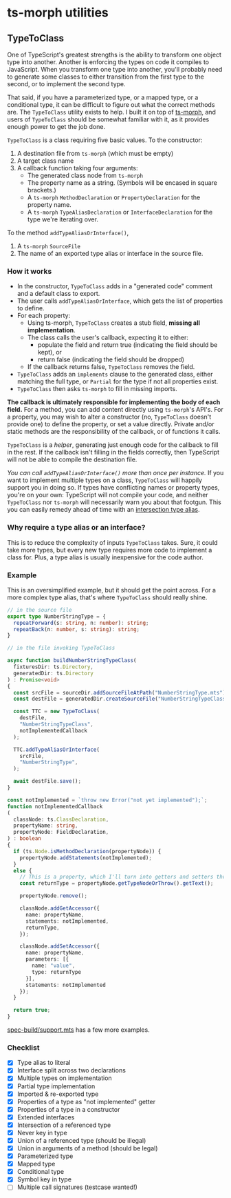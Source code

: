 # ts-morph utilities

## TypeToClass

One of TypeScript's greatest strengths is the ability to transform one object type into another.  Another is enforcing the types on code it compiles to JavaScript.  When you transform one type into another, you'll probably need to generate some classes to either transition from the first type to the second, or to implement the second type.

That said, if you have a parameterized type, or a mapped type, or a conditional type, it can be difficult to figure out what the correct methods are.  The `TypeToClass` utility exists to help.  I built it on top of [ts-morph](https://ts-morph.com/), and users of `TypeToClass` should be somewhat familiar with it, as it provides enough power to get the job done.

`TypeToClass` is a class requiring five basic values.  To the constructor:

1. A destination file from `ts-morph` (which must be empty)
2. A target class name
3. A callback function taking four arguments:
   - The generated class node from `ts-morph`
   - The property name as a string.  (Symbols will be encased in square brackets.)
   - A `ts-morph` `MethodDeclaration` or `PropertyDeclaration` for the property name.
   - A `ts-morph` `TypeAliasDeclaration` or `InterfaceDeclaration` for the type we're iterating over.

To the method `addTypeAliasOrInterface()`,

1. A `ts-morph` `SourceFile`
2. The name of an exported type alias or interface in the source file.

### How it works

- In the constructor, `TypeToClass` adds in a "generated code" comment and a default class to export.
- The user calls `addTypeAliasOrInterface`, which gets the list of properties to define.
- For each property:
  - Using ts-morph, `TypeToClass` creates a stub field, __missing all implementation__.
  - The class calls the user's callback, expecting it to either:
    - populate the field and return true (indicating the field should be kept), or
    - return false (indicating the field should be dropped)
  - If the callback returns false, `TypeToClass` removes the field.
- `TypeToClass` adds an `implements` clause to the generated class, either matching the full type, or `Partial` for the type if not all properties exist.
- `TypeToClass` then asks `ts-morph` to fill in missing imports.

__The callback is ultimately responsible for implementing the body of each field.__  For a method, you can add content directly using `ts-morph`'s API's.  For a property, you may wish to alter a constructor (no, `TypeToClass` doesn't provide one) to define the property, or set a value directly.  Private and/or static methods are the responsibility of the callback, or of functions it calls.

`TypeToClass` is a _helper_, generating just enough code for the callback to fill in the rest.  If the callback isn't filling in the fields correctly, then TypeScript will not be able to compile the destination file.

_You can call `addTypeAliasOrInterface()` more than once per instance._  If you want to implement multiple types on a class, `TypeToClass` will happily support you in doing so.  If types have conflicting names or property types, you're on your own: TypeScript will not compile your code, and neither `TypeToClass` nor `ts-morph` will necessarily warn you about that footgun.  This you can easily remedy ahead of time with an [intersection type alias](https://www.typescriptlang.org/docs/handbook/2/objects.html#intersection-types).

### Why require a type alias or an interface?

This is to reduce the complexity of inputs `TypeToClass` takes.  Sure, it could take more types, but every new type requires more code to implement a class for.  Plus, a type alias is usually inexpensive for the code author.

### Example

This is an oversimplified example, but it should get the point across.  For a more complex type alias, that's where `TypeToClass` should really shine.

```typescript
// in the source file
export type NumberStringType = {
  repeatForward(s: string, n: number): string;
  repeatBack(n: number, s: string): string;
}

// in the file invoking TypeToClass

async function buildNumberStringTypeClass(
  fixturesDir: ts.Directory,
  generatedDir: ts.Directory
) : Promise<void>
{
  const srcFile = sourceDir.addSourceFileAtPath("NumberStringType.mts");
  const destFile = generatedDir.createSourceFile("NumberStringTypeClass.mts");

  const TTC = new TypeToClass(
    destFile,
    "NumberStringTypeClass",
    notImplementedCallback
  );

  TTC.addTypeAliasOrInterface(
    srcFile,
    "NumberStringType",
  );

  await destFile.save();
}

const notImplemented = `throw new Error("not yet implemented");`;
function notImplementedCallback
(
  classNode: ts.ClassDeclaration,
  propertyName: string,
  propertyNode: FieldDeclaration,
) : boolean
{
  if (ts.Node.isMethodDeclaration(propertyNode)) {
    propertyNode.addStatements(notImplemented);
  }
  else {
    // This is a property, which I'll turn into getters and setters throwing exceptions.
    const returnType = propertyNode.getTypeNodeOrThrow().getText();

    propertyNode.remove();

    classNode.addGetAccessor({
      name: propertyName,
      statements: notImplemented,
      returnType,
    });

    classNode.addSetAccessor({
      name: propertyName,
      parameters: [{
        name: "value",
        type: returnType
      }],
      statements: notImplemented
    });
  }

  return true;
}
```

[spec-build/support.mts](spec-build/support.mts) has a few more examples.

### Checklist

- [x] Type alias to literal
- [x] Interface split across two declarations
- [x] Multiple types on implementation
- [x] Partial type implementation
- [x] Imported & re-exported type
- [x] Properties of a type as "not implemented" getter
- [x] Properties of a type in a constructor
- [x] Extended interfaces
- [x] Intersection of a referenced type
- [x] Never key in type
- [x] Union of a referenced type (should be illegal)
- [x] Union in arguments of a method (should be legal)
- [x] Parameterized type
- [x] Mapped type
- [x] Conditional type
- [x] Symbol key in type
- [ ] Multiple call signatures (testcase wanted!)
